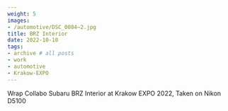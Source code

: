 ```yaml
---
weight: 5
images:
- /automotive/DSC_0084~2.jpg
title: BRZ Interior
date: 2022-10-10
tags:
- archive # all posts
- work
- automotive
- Krakow-EXPO
---
```


Wrap Collabo Subaru BRZ Interior at Krakow EXPO 2022, Taken on Nikon D5100